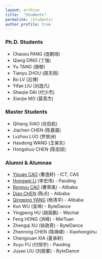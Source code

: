 ```yaml
---
layout: archive
title:  "Students"
permalink: /students/
author_profile: true
---
```



### Ph.D. Students
+ Chaoxu PANG (庞朝旭)
+ Qiang DING (丁强)
+ Yu TANG (唐郁)
+ Tianyu ZHOU (周天雨)
+ Bo LV (吕博)
+ Yifan LIU (刘逸凡)
+ Shaojie DAI (代少杰)
+ Xianjie MO (莫羡杰)


### Master Students
+ Qihang XIAO (肖启航)
+ Jiachen CHEN (陈嘉晨)
+ Lvzhou LUO (罗旅洲)
+ Haodong WANG (王昊东)
+ Hongshuo CHEN (陈宏硕)


### Alumni & Alumnae
+ [Yixuan CAO](http://yixuancao.github.io/) (曹逸轩) - ICT, CAS
+ [Hongwei LI](https://hw446.github.io/) (李宏伟) - Paoding
+ [Rongyu CAO](https://github.com/persistforever) (曹荣禹) - Alibaba
+ [Dian CHEN](https://github.com/okcd00) (陈点) - Alibaba
+ [Qingping YANG](https://github.com/qingping95) (杨清平) - Alibaba
+ Kun WU (吴坤) - ByteDance
+ Yingpeng HU (胡英鹏) - Wechat
+ Feng HONG (洪峰) - MeiTuan
+ Zhengqi XU (徐政奇) - ByteDance
+ Zhenrong CHEN (陈峥嵘) - Xiaohongshu
+ Chengxuan XIA (夏承轩) 
+ Xuyu FU (付旭宇) - Paoding
+ Juyao LIU (刘居要) - ByteDance

